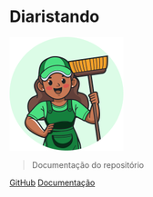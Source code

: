 # Diaristando

![logo](./assets/logo.png)

> Documentação do repositório

[GitHub](https://github.com/diaristando/diaristando.app)
[Documentação](/pages/projeto)
